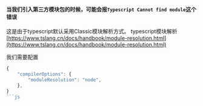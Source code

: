 #### 当我们引入第三方模块包的时候，可能会报`Typescript Cannot find module`这个错误

这是由于typescript默认采用Classic模块解析方式。
typescript模块解析[https://www.tslang.cn/docs/handbook/module-resolution.html](https://www.tslang.cn/docs/handbook/module-resolution.html)

我们需要配置
```js
{
    "compilerOptions": {
        "moduleResolution": "node",
    },
}
```js
